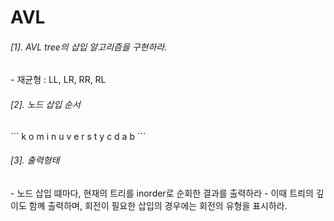 AVL
======

<h6>[1]. AVL tree의 삽입 알고리즘을 구현하라.</h6>
- 재균형 : LL, LR, RR, RL

<h6>[2]. 노드 삽입 순서</h6>
```
k o m i n u v e r s t y c d a b
```

<h6>[3]. 출력형태</h6>
- 노드 삽입 떄마다, 현재의 트리를 inorder로 순회한 결과를 출력하라
- 이때 트릐의 깊이도 함꼐 출력하며, 회전이 필요한 삽입의 경우에는 회전의 유형을 표시하라.
